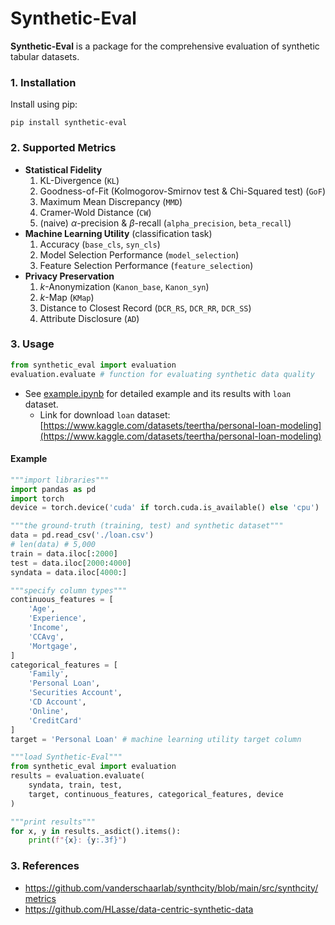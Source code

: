 # Synthetic-Eval

**Synthetic-Eval** is a package for the comprehensive evaluation of synthetic tabular datasets.

### 1. Installation
Install using pip:
```
pip install synthetic-eval
```

### 2. Supported Metrics
- **Statistical Fidelity**
  1. KL-Divergence (`KL`)
  2. Goodness-of-Fit (Kolmogorov-Smirnov test & Chi-Squared test) (`GoF`)
  3. Maximum Mean Discrepancy (`MMD`)
  4. Cramer-Wold Distance (`CW`)
  5. (naive) $\alpha$-precision & $\beta$-recall (`alpha_precision`, `beta_recall`)
- **Machine Learning Utility** (classification task) 
  1. Accuracy (`base_cls`, `syn_cls`)
  2. Model Selection Performance (`model_selection`)
  3. Feature Selection Performance (`feature_selection`)
- **Privacy Preservation**
  1. $k$-Anonymization (`Kanon_base`, `Kanon_syn`)
  2. $k$-Map (`KMap`)
  3. Distance to Closest Record (`DCR_RS`, `DCR_RR`, `DCR_SS`)
  4. Attribute Disclosure (`AD`)

### 3. Usage
```python
from synthetic_eval import evaluation
evaluation.evaluate # function for evaluating synthetic data quality
```
- See [example.ipynb](example.ipynb) for detailed example and its results with `loan` dataset.
  - Link for download `loan` dataset: [https://www.kaggle.com/datasets/teertha/personal-loan-modeling](https://www.kaggle.com/datasets/teertha/personal-loan-modeling)

#### Example
```python
"""import libraries"""
import pandas as pd
import torch
device = torch.device('cuda' if torch.cuda.is_available() else 'cpu')

"""the ground-truth (training, test) and synthetic dataset"""
data = pd.read_csv('./loan.csv') 
# len(data) # 5,000
train = data.iloc[:2000]
test = data.iloc[2000:4000]
syndata = data.iloc[4000:]

"""specify column types"""
continuous_features = [
    'Age',
    'Experience',
    'Income', 
    'CCAvg',
    'Mortgage',
]
categorical_features = [
    'Family',
    'Personal Loan',
    'Securities Account',
    'CD Account',
    'Online',
    'CreditCard'
]
target = 'Personal Loan' # machine learning utility target column

"""load Synthetic-Eval"""
from synthetic_eval import evaluation
results = evaluation.evaluate(
    syndata, train, test, 
    target, continuous_features, categorical_features, device
)

"""print results"""
for x, y in results._asdict().items():
    print(f"{x}: {y:.3f}")
```

### 3. References
  - https://github.com/vanderschaarlab/synthcity/blob/main/src/synthcity/metrics
  - https://github.com/HLasse/data-centric-synthetic-data
